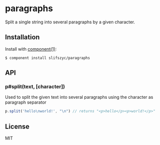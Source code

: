 
# paragraphs

  Split a single string into several paragraphs by a given character.

## Installation

  Install with [component(1)](http://component.io):

    $ component install slifszyc/paragraphs

## API

### p#split(text, [character])

Used to split the given text into several paragraphs using the character as paragraph separator

```js
p.split('hello\nworld!', "\n") // returns "<p>hello</p><p>world!</p>"
```

## License

  MIT

